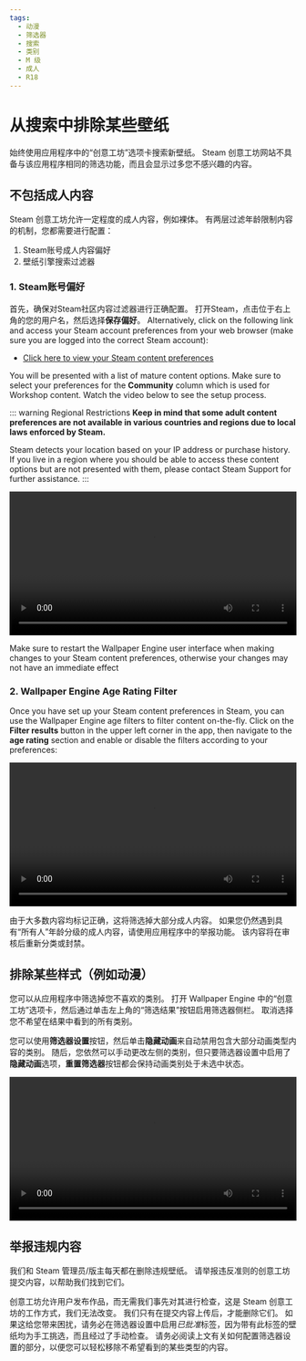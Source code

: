 ```yaml
---
tags:
  - 动漫
  - 筛选器
  - 搜索
  - 类别
  - M 级
  - 成人
  - R18
---
```


# 从搜索中排除某些壁纸

始终使用应用程序中的“创意工坊”选项卡搜索新壁纸。 Steam 创意工坊网站不具备与该应用程序相同的筛选功能，而且会显示过多您不感兴趣的内容。

## 不包括成人内容

Steam 创意工坊允许一定程度的成人内容，例如裸体。 有两层过滤年龄限制内容的机制，您都需要进行配置：

1. Steam账号成人内容偏好
2. 壁纸引擎搜索过滤器

### 1. Steam账号偏好

首先，确保对Steam社区内容过滤器进行正确配置。 打开Steam，点击位于右上角的您的用户名，然后选择**保存偏好**。 Alternatively, click on the following link and access your Steam account preferences from your web browser (make sure you are logged into the correct Steam account):

* [Click here to view your Steam content preferences](https://store.steampowered.com/account/preferences/)

You will be presented with a list of mature content options. Make sure to select your preferences for the **Community** column which is used for Workshop content. Watch the video below to see the setup process.

::: warning
Regional Restrictions **Keep in mind that some adult content preferences are not available in various countries and regions due to local laws enforced by Steam.**

Steam detects your location based on your IP address or purchase history. If you live in a region where you should be able to access these content options but are not presented with them, please contact Steam Support for further assistance.
:::

<video width="100%" autoplay loop>
  <source src="/videos/steam_filterage.mp4" type="video/mp4">
  您的浏览器不支持视频标签。
</video>

Make sure to restart the Wallpaper Engine user interface when making changes to your Steam content preferences, otherwise your changes may not have an immediate effect

### 2. Wallpaper Engine Age Rating Filter

Once you have set up your Steam content preferences in Steam, you can use the Wallpaper Engine age filters to filter content on-the-fly. Click on the **Filter results** button in the upper left corner in the app, then navigate to the **age rating** section and enable or disable the filters according to your preferences:

<video width="100%" autoplay loop>
  <source src="/videos/filterage.mp4" type="video/mp4">
  您的浏览器不支持视频标签。
</video>

由于大多数内容均标记正确，这将筛选掉大部分成人内容。 如果您仍然遇到具有“所有人”年龄分级的成人内容，请使用应用程序中的举报功能。 该内容将在审核后重新分类或封禁。

## 排除某些样式（例如动漫）

您可以从应用程序中筛选掉您不喜欢的类别。 打开 Wallpaper Engine 中的“创意工坊”选项卡，然后通过单击左上角的“筛选结果”按钮启用筛选器侧栏。 取消选择您不希望在结果中看到的所有类别。

您可以使用**筛选器设置**按钮，然后单击**隐藏动画**来自动禁用包含大部分动画类型内容的类别。 随后，您依然可以手动更改左侧的类别，但只要筛选器设置中启用了**隐藏动画**选项，**重置筛选器**按钮都会保持动画类别处于未选中状态。

<video width="100%" autoplay loop>
  <source src="/videos/filtercontent.mp4" type="video/mp4">
  您的浏览器不支持视频标签。
</video>

## 举报违规内容

我们和 Steam 管理员/版主每天都在删除违规壁纸。 请举报违反准则的创意工坊提交内容，以帮助我们找到它们。

创意工坊允许用户发布作品，而无需我们事先对其进行检查，这是 Steam 创意工坊的工作方式，我们无法改变。 我们只有在提交内容上传后，才能删除它们。 如果这给您带来困扰，请务必在筛选器设置中启用*已批准*标签，因为带有此标签的壁纸均为手工挑选，而且经过了手动检查。 请务必阅读上文有关如何配置筛选器设置的部分，以便您可以轻松移除不希望看到的某些类型的内容。